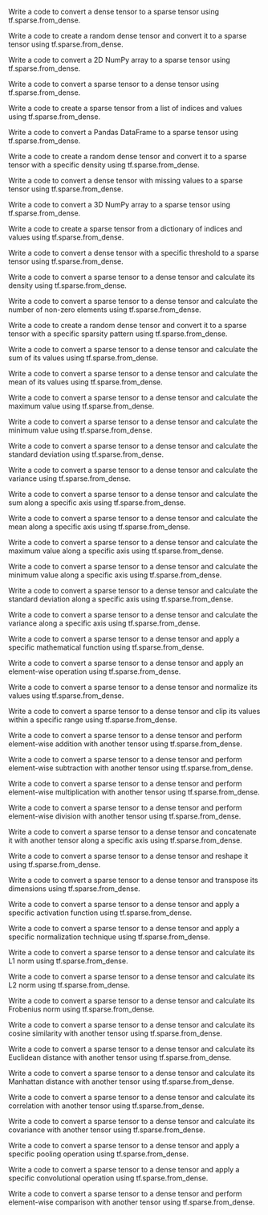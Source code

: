 Write a code to convert a dense tensor to a sparse tensor using tf.sparse.from_dense.

Write a code to create a random dense tensor and convert it to a sparse tensor using tf.sparse.from_dense.

Write a code to convert a 2D NumPy array to a sparse tensor using tf.sparse.from_dense.

Write a code to convert a sparse tensor to a dense tensor using tf.sparse.from_dense.

Write a code to create a sparse tensor from a list of indices and values using tf.sparse.from_dense.

Write a code to convert a Pandas DataFrame to a sparse tensor using tf.sparse.from_dense.

Write a code to create a random dense tensor and convert it to a sparse tensor with a specific density using tf.sparse.from_dense.

Write a code to convert a dense tensor with missing values to a sparse tensor using tf.sparse.from_dense.

Write a code to convert a 3D NumPy array to a sparse tensor using tf.sparse.from_dense.

Write a code to create a sparse tensor from a dictionary of indices and values using tf.sparse.from_dense.

Write a code to convert a dense tensor with a specific threshold to a sparse tensor using tf.sparse.from_dense.

Write a code to convert a sparse tensor to a dense tensor and calculate its density using tf.sparse.from_dense.

Write a code to convert a sparse tensor to a dense tensor and calculate the number of non-zero elements using tf.sparse.from_dense.

Write a code to create a random dense tensor and convert it to a sparse tensor with a specific sparsity pattern using tf.sparse.from_dense.

Write a code to convert a sparse tensor to a dense tensor and calculate the sum of its values using tf.sparse.from_dense.

Write a code to convert a sparse tensor to a dense tensor and calculate the mean of its values using tf.sparse.from_dense.

Write a code to convert a sparse tensor to a dense tensor and calculate the maximum value using tf.sparse.from_dense.

Write a code to convert a sparse tensor to a dense tensor and calculate the minimum value using tf.sparse.from_dense.

Write a code to convert a sparse tensor to a dense tensor and calculate the standard deviation using tf.sparse.from_dense.

Write a code to convert a sparse tensor to a dense tensor and calculate the variance using tf.sparse.from_dense.

Write a code to convert a sparse tensor to a dense tensor and calculate the sum along a specific axis using tf.sparse.from_dense.

Write a code to convert a sparse tensor to a dense tensor and calculate the mean along a specific axis using tf.sparse.from_dense.

Write a code to convert a sparse tensor to a dense tensor and calculate the maximum value along a specific axis using tf.sparse.from_dense.

Write a code to convert a sparse tensor to a dense tensor and calculate the minimum value along a specific axis using tf.sparse.from_dense.

Write a code to convert a sparse tensor to a dense tensor and calculate the standard deviation along a specific axis using tf.sparse.from_dense.

Write a code to convert a sparse tensor to a dense tensor and calculate the variance along a specific axis using tf.sparse.from_dense.

Write a code to convert a sparse tensor to a dense tensor and apply a specific mathematical function using tf.sparse.from_dense.

Write a code to convert a sparse tensor to a dense tensor and apply an element-wise operation using tf.sparse.from_dense.

Write a code to convert a sparse tensor to a dense tensor and normalize its values using tf.sparse.from_dense.

Write a code to convert a sparse tensor to a dense tensor and clip its values within a specific range using tf.sparse.from_dense.

Write a code to convert a sparse tensor to a dense tensor and perform element-wise addition with another tensor using tf.sparse.from_dense.

Write a code to convert a sparse tensor to a dense tensor and perform element-wise subtraction with another tensor using tf.sparse.from_dense.

Write a code to convert a sparse tensor to a dense tensor and perform element-wise multiplication with another tensor using tf.sparse.from_dense.

Write a code to convert a sparse tensor to a dense tensor and perform element-wise division with another tensor using tf.sparse.from_dense.

Write a code to convert a sparse tensor to a dense tensor and concatenate it with another tensor along a specific axis using tf.sparse.from_dense.

Write a code to convert a sparse tensor to a dense tensor and reshape it using tf.sparse.from_dense.

Write a code to convert a sparse tensor to a dense tensor and transpose its dimensions using tf.sparse.from_dense.

Write a code to convert a sparse tensor to a dense tensor and apply a specific activation function using tf.sparse.from_dense.

Write a code to convert a sparse tensor to a dense tensor and apply a specific normalization technique using tf.sparse.from_dense.

Write a code to convert a sparse tensor to a dense tensor and calculate its L1 norm using tf.sparse.from_dense.

Write a code to convert a sparse tensor to a dense tensor and calculate its L2 norm using tf.sparse.from_dense.

Write a code to convert a sparse tensor to a dense tensor and calculate its Frobenius norm using tf.sparse.from_dense.

Write a code to convert a sparse tensor to a dense tensor and calculate its cosine similarity with another tensor using tf.sparse.from_dense.

Write a code to convert a sparse tensor to a dense tensor and calculate its Euclidean distance with another tensor using tf.sparse.from_dense.

Write a code to convert a sparse tensor to a dense tensor and calculate its Manhattan distance with another tensor using tf.sparse.from_dense.

Write a code to convert a sparse tensor to a dense tensor and calculate its correlation with another tensor using tf.sparse.from_dense.

Write a code to convert a sparse tensor to a dense tensor and calculate its covariance with another tensor using tf.sparse.from_dense.

Write a code to convert a sparse tensor to a dense tensor and apply a specific pooling operation using tf.sparse.from_dense.

Write a code to convert a sparse tensor to a dense tensor and apply a specific convolutional operation using tf.sparse.from_dense.

Write a code to convert a sparse tensor to a dense tensor and perform element-wise comparison with another tensor using tf.sparse.from_dense.